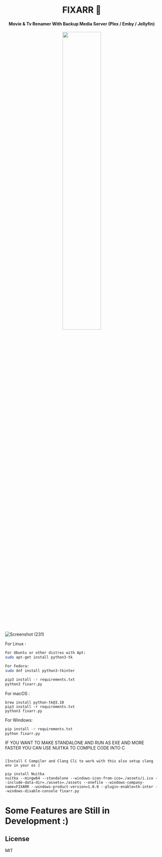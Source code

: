                                                                 
<h1 align="center"> FIXARR 🏹 </h1>

<h4 align="center"> Movie & Tv Renamer With Backup Media Server (Plex / Emby / Jellyfin)</h4>


<p style="text-align:center;" align="center">
  <img align="center" src="https://user-images.githubusercontent.com/127573781/230660856-13721628-6b2c-4f25-bb9d-ea1f9ee82f0d.png" height="50%" width="50%" />
</p>


![Screenshot (231)](https://user-images.githubusercontent.com/127573781/230511871-3b343e7d-42a3-4a4e-9f0d-c52e9cb0470f.png)




For Linux :

```bash
For Ubuntu or other distros with Apt:
sudo apt-get install python3-tk

For Fedora:
sudo dnf install python3-tkinter

pip3 install -r requirements.txt
python3 fixarr.py
```

For macOS :

```terminal
brew install python-tk@3.10
pip3 install -r requirements.txt
python3 fixarr.py
```

For Windows:

```cmd
pip install -r requirements.txt
python fixarr.py
```


IF YOU WANT TO MAKE STANDALONE AND RUN AS EXE AND MORE FASTER YOU CAN USE NUITKA TO COMPILE CODE INTO C

```compile

[Install C Compiler and Clang Cli to work with this also setup clang env in your os ]

pip install Nuitka
nuitka --mingw64 --standalone --windows-icon-from-ico=./assets/i.ico --include-data-dir=./assets=./assets --onefile --windows-company-name=FIXARR --windows-product-version=1.0.0 --plugin-enable=tk-inter --windows-disable-console fixarr.py
```


# Some Features are Still in Development :)

## License

MIT
